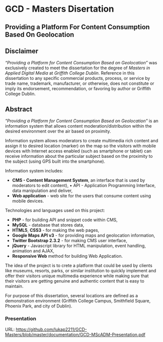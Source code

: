 # GCD - Masters Disertation

## Providing a Platform For Content Consumption Based On Geolocation

## Disclaimer
_“Providing a Platform for Content Consumption Based on Geolocation”_ was exclusively created to meet the dissertation for the degree of _Masters in Applied Digital Media_ at _Griffith College Dublin_. Reference in this dissertation to any specific commercial products, process, or service by trade name, trademark, manufacturer, or otherwise, does not constitute or imply its endorsement, recommendation, or favoring by author or Griffith College Dublin.

## Abstract
_"Providing a Platform for Content Consumption Based on Geolocation"_ is an information system that allows content moderation/distribution within the desired environment over the air based on proximity.

Information system allows moderators to create multimedia rich content and assign it to desired location (marker) on the map so the visitors with mobile devices with Internet access enabled (such as smartphone or tablet) can receive information about the particular subject based on the proximity to the subject (using GPS built into the smartphone).

Information system includes:
- **CMS - Content Management System**, an interface that is used by moderators to edit content), • API - Application Programming Interface, data manipulation and deliver,
- **Web application** - web site for the users that consume content using mobile devices.

Technologies and languages used on this project:
- **PHP** - for building API and snippet code within CMS,
- **MySQL** - database that stores data,
- **HTML5**, **CSS3** - for making the web pages,
- **Google Maps API v3** - for providing maps and geolocation information,
- **Twitter Bootstrap 2.3.2** - for making CMS user interface,
- **jQuery** - Javascript library for HTML manipulation, event handling, animation and AJAX,
- **Responsive Web** method for building Web Application.

The idea of the project is to crete a platform that could be used by clients like museums, resorts, parks, or similar institution to quickly implement and offer their visitors unique multimedia experience while making sure that their visitors are getting genuine and authentic content that is easy to maintain.

For purpose of this dissertation, several locations are defined as a demonstration environment (Griffith College Campus, Smithfield Square, Phoenix Park, and city of Dublin).

### Presentation
URL: https://github.com/lukap2211/GCD-Masters/blob/master/documentation/GCD-MScADM-Presentation.pdf
